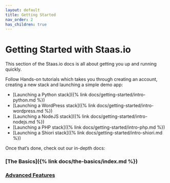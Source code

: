 ```yaml
---
layout: default
title: Getting Started
nav_order: 2
has_children: true
---
```


# Getting Started with Staas.io

This section of the Staas.io docs is all about getting you up and running quickly.

Follow Hands-on tutorials which takes you through creating an account, creating a new stack and launching a simple demo app:
- [Launching a Python stack]({% link docs/getting-started/intro-python.md %})
- [Launching a WordPress stack]({% link docs/getting-started/intro-wordpress.md %})
- [Launching a NodeJS stack]({% link docs/getting-started/intro-nodejs.md %})
- [Launching a PHP stack]({% link docs/getting-started/intro-php.md %})
- [Launching a Shiori stack]({% link docs/getting-started/intro-shiori.md %})

<!-- If you’d rather jump right in, try [Speedrun]() to launch your own app fast. -->

Once that’s done, check out our in-depth docs:

### [The Basics]({% link docs/the-basics/index.md %})

### [Advanced Features]()

